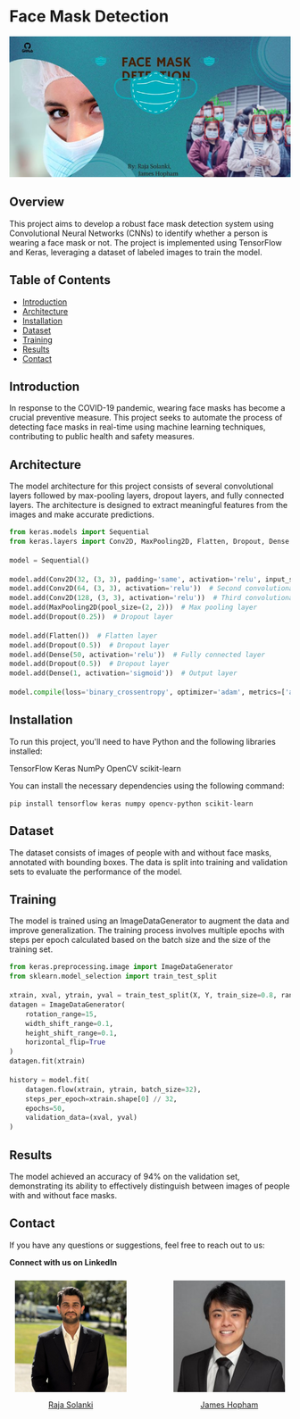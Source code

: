 # Face Mask Detection

![Face Mask Detection](/Face_Mask.jpg)

## Overview

This project aims to develop a robust face mask detection system using Convolutional Neural Networks (CNNs) to identify whether a person is wearing a face mask or not. The project is implemented using TensorFlow and Keras, leveraging a dataset of labeled images to train the model.


## Table of Contents

- [Introduction](#introduction)
- [Architecture](#architecture)
- [Installation](#installation)
- [Dataset](#dataset)
- [Training](#training)
- [Results](#results)
- [Contact](#contact)

## Introduction

In response to the COVID-19 pandemic, wearing face masks has become a crucial preventive measure. This project seeks to automate the process of detecting face masks in real-time using machine learning techniques, contributing to public health and safety measures.

## Architecture

The model architecture for this project consists of several convolutional layers followed by max-pooling layers, dropout layers, and fully connected layers. The architecture is designed to extract meaningful features from the images and make accurate predictions.

```python
from keras.models import Sequential
from keras.layers import Conv2D, MaxPooling2D, Flatten, Dropout, Dense

model = Sequential()

model.add(Conv2D(32, (3, 3), padding='same', activation='relu', input_shape=(124, 124, 3)))  # First convolutional layer
model.add(Conv2D(64, (3, 3), activation='relu'))  # Second convolutional layer
model.add(Conv2D(128, (3, 3), activation='relu'))  # Third convolutional layer
model.add(MaxPooling2D(pool_size=(2, 2)))  # Max pooling layer
model.add(Dropout(0.25))  # Dropout layer

model.add(Flatten())  # Flatten layer
model.add(Dropout(0.5))  # Dropout layer
model.add(Dense(50, activation='relu'))  # Fully connected layer
model.add(Dropout(0.5))  # Dropout layer
model.add(Dense(1, activation='sigmoid'))  # Output layer

model.compile(loss='binary_crossentropy', optimizer='adam', metrics=['accuracy'])
```

## Installation

To run this project, you'll need to have Python and the following libraries installed:

TensorFlow
Keras
NumPy
OpenCV
scikit-learn

You can install the necessary dependencies using the following command:

``pip install tensorflow keras numpy opencv-python scikit-learn
``
## Dataset

The dataset consists of images of people with and without face masks, annotated with bounding boxes. The data is split into training and validation sets to evaluate the performance of the model.

## Training

The model is trained using an ImageDataGenerator to augment the data and improve generalization. The training process involves multiple epochs with steps per epoch calculated based on the batch size and the size of the training set.
```python
from keras.preprocessing.image import ImageDataGenerator
from sklearn.model_selection import train_test_split

xtrain, xval, ytrain, yval = train_test_split(X, Y, train_size=0.8, random_state=0)
datagen = ImageDataGenerator(
    rotation_range=15,
    width_shift_range=0.1,
    height_shift_range=0.1,
    horizontal_flip=True
)
datagen.fit(xtrain)

history = model.fit(
    datagen.flow(xtrain, ytrain, batch_size=32),
    steps_per_epoch=xtrain.shape[0] // 32,
    epochs=50,
    validation_data=(xval, yval)
)
```
## Results

The model achieved an accuracy of 94% on the validation set, demonstrating its ability to effectively distinguish between images of people with and without face masks.

## Contact

If you have any questions or suggestions, feel free to reach out to us:

**Connect with us on LinkedIn**

<div style="display: flex; align-items: center; justify-content: space-between;">
  <div style="text-align: center; margin: 10px;">
  <img src="Images/raja_solanki.jpeg" alt="Raja Solanki" width="200" style="display: block; margin: 0 auto;"/>
    <p><a href="https://www.linkedin.com/in/solankiraja/" target="_blank">Raja Solanki</a></p>
  </div>
  <div style="text-align: center; margin: 10px;">
      <img src="Images/1706388570200.jpeg" alt="James Hopham" width="200" style="display: block; margin: 0 auto;"/>
    <p><a href="https://www.linkedin.com/in/james-hopham-2440352a5/" target="_blank">James Hopham</a></p>
  </div>
</div>



